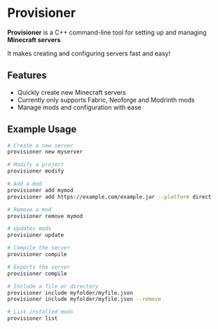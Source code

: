 # Provisioner

**Provisioner** is a C++ command-line tool for setting up and managing **Minecraft servers**

It makes creating and configuring servers fast and easy!

## Features

- Quickly create new Minecraft servers
- Currently only supports Fabric, Neoforge and Modrinth mods
- Manage mods and configuration with ease

## Example Usage
```bash
# Create a new server
provisioner new myserver

# Modify a project
provisioner modify

# Add a mod
provisioner add mymod
provisioner add https://example.com/example.jar --platform direct

# Remove a mod
provisioner remove mymod

# Updates mods
provisioner update

# Compile the server
provisioner compile

# Exports the server
provisioner compile

# Include a file or directory
provisioner include myfolder/myfile.json
provisioner include myfolder/myfile.json --remove

# List installed mods
provisioner list
